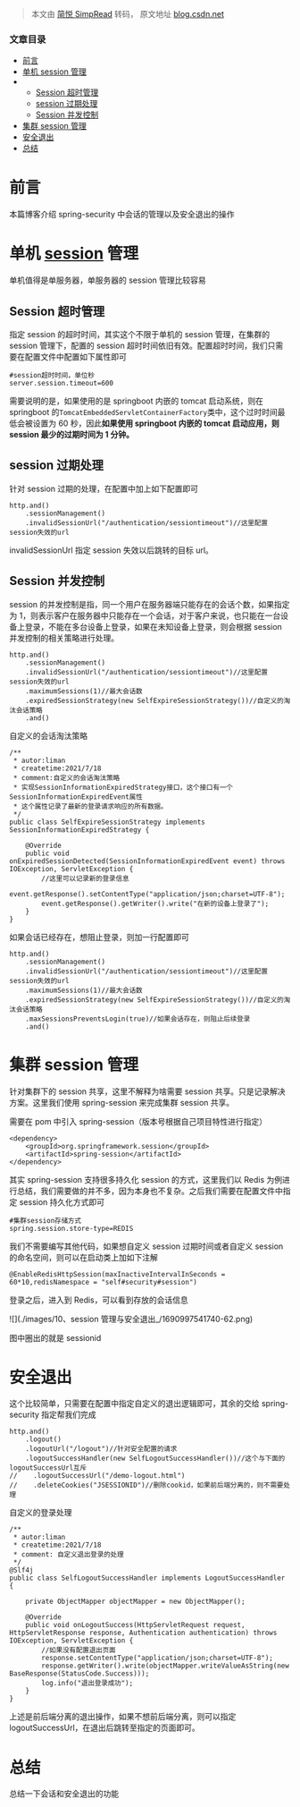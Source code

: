 > 本文由 [简悦 SimpRead](http://ksria.com/simpread/) 转码， 原文地址 [blog.csdn.net](https://blog.csdn.net/liman65727/article/details/118881993)

### 文章目录

*   [前言](#_1)
*   [单机 session 管理](#session_5)
*   *   [Session 超时管理](#Session_9)
    *   [session 过期处理](#session_20)
    *   [Session 并发控制](#Session_32)
*   [集群 session 管理](#session_80)
*   [安全退出](#_113)
*   [总结](#_151)

前言
==

本篇博客介绍 spring-security 中会话的管理以及安全退出的操作

单机 [session](https://so.csdn.net/so/search?q=session&spm=1001.2101.3001.7020) 管理
================================================================================

单机值得是单服务器，单服务器的 session 管理比较容易

Session 超时管理
------------

指定 session 的超时时间，其实这个不限于单机的 session 管理，在集群的 session 管理下，配置的 session 超时时间依旧有效。配置超时时间，我们只需要在配置文件中配置如下属性即可

```
#session超时时间，单位秒
server.session.timeout=600
```

需要说明的是，如果使用的是 springboot 内嵌的 tomcat 启动系统，则在 springboot 的`TomcatEmbeddedServletContainerFactory`类中，这个过时时间最低会被设置为 60 秒，因此**如果使用 springboot 内嵌的 tomcat 启动应用，则 session 最少的过期时间为 1 分钟。**

session 过期处理
------------

针对 session 过期的处理，在配置中加上如下配置即可

```
http.and()
	.sessionManagement()
	.invalidSessionUrl("/authentication/sessiontimeout")//这里配置session失效的url
```

invalidSessionUrl 指定 session 失效以后跳转的目标 url。

Session 并发控制
------------

session 的并发控制是指，同一个用户在服务器端只能存在的会话个数，如果指定为 1，则表示客户在服务器中只能存在一个会话，对于客户来说，也只能在一台设备上登录，不能在多台设备上登录，如果在未知设备上登录，则会根据 session 并发控制的相关策略进行处理。

```
http.and()
    .sessionManagement()
    .invalidSessionUrl("/authentication/sessiontimeout")//这里配置session失效的url
    .maximumSessions(1)//最大会话数
	.expiredSessionStrategy(new SelfExpireSessionStrategy())//自定义的淘汰会话策略
	.and()
```

自定义的会话淘汰策略

```
/**
 * autor:liman
 * createtime:2021/7/18
 * comment:自定义的会话淘汰策略
 * 实现SessionInformationExpiredStrategy接口，这个接口有一个SessionInformationExpiredEvent属性
 * 这个属性记录了最新的登录请求响应的所有数据。
 */
public class SelfExpireSessionStrategy implements SessionInformationExpiredStrategy {

    @Override
    public void onExpiredSessionDetected(SessionInformationExpiredEvent event) throws IOException, ServletException {
        //这里可以记录新的登录信息
        event.getResponse().setContentType("application/json;charset=UTF-8");
        event.getResponse().getWriter().write("在新的设备上登录了");
    }
}
```

如果会话已经存在，想阻止登录，则加一行配置即可

```
http.and()
    .sessionManagement()
    .invalidSessionUrl("/authentication/sessiontimeout")//这里配置session失效的url
    .maximumSessions(1)//最大会话数
    .expiredSessionStrategy(new SelfExpireSessionStrategy())//自定义的淘汰会话策略
    .maxSessionsPreventsLogin(true)//如果会话存在，则阻止后续登录
    .and()
```

集群 session 管理
=============

针对集群下的 session 共享，这里不解释为啥需要 session 共享。只是记录解决方案。这里我们使用 spring-session 来完成集群 session 共享。

需要在 pom 中引入 spring-session（版本号根据自己项目特性进行指定）

```
<dependency>
    <groupId>org.springframework.session</groupId>
    <artifactId>spring-session</artifactId>
</dependency>
```

其实 spring-session 支持很多持久化 session 的方式，这里我们以 Redis 为例进行总结，我们需要做的并不多，因为本身也不复杂。之后我们需要在配置文件中指定 session 持久化方式即可

```
#集群session存储方式
spring.session.store-type=REDIS
```

我们不需要编写其他代码，如果想自定义 session 过期时间或者自定义 session 的命名空间，则可以在启动类上加如下注解

```
@EnableRedisHttpSession(maxInactiveIntervalInSeconds = 60*10,redisNamespace = "self#security#session")
```

登录之后，进入到 Redis，可以看到存放的会话信息

![](./images/10、session 管理与安全退出_/1690997541740-62.png)

图中圈出的就是 sessionid

安全退出
====

这个比较简单，只需要在配置中指定自定义的退出逻辑即可，其余的交给 spring-security 指定帮我们完成

```
http.and()
    .logout()
    .logoutUrl("/logout")//针对安全配置的请求
    .logoutSuccessHandler(new SelfLogoutSuccessHandler())//这个与下面的logoutSuccessUrl互斥
//    .logoutSuccessUrl("/demo-logout.html")
//    .deleteCookies("JSESSIONID")//删除cookid，如果前后端分离的，则不需要处理
```

自定义的登录处理

```
/**
 * autor:liman
 * createtime:2021/7/18
 * comment: 自定义退出登录的处理
 */
@Slf4j
public class SelfLogoutSuccessHandler implements LogoutSuccessHandler {

    private ObjectMapper objectMapper = new ObjectMapper();

    @Override
    public void onLogoutSuccess(HttpServletRequest request, HttpServletResponse response, Authentication authentication) throws IOException, ServletException {
        //如果没有配置退出页面
        response.setContentType("application/json;charset=UTF-8");
        response.getWriter().write(objectMapper.writeValueAsString(new BaseResponse(StatusCode.Success)));
        log.info("退出登录成功");
    }
}
```

上述是前后端分离的退出操作，如果不想前后端分离，则可以指定 logoutSuccessUrl，在退出后跳转至指定的页面即可。

总结
==

总结一下会话和安全退出的功能